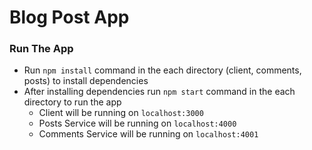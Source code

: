 # Blog Post App
### Run The App

- Run ```npm install``` command in the each directory (client, comments, posts) to install dependencies
- After installing dependencies run ```npm start``` command in the each directory to run the app
  - Client will be running on ```localhost:3000```
  - Posts Service will be running on ```localhost:4000```
  - Comments Service will be running on ```localhost:4001```

